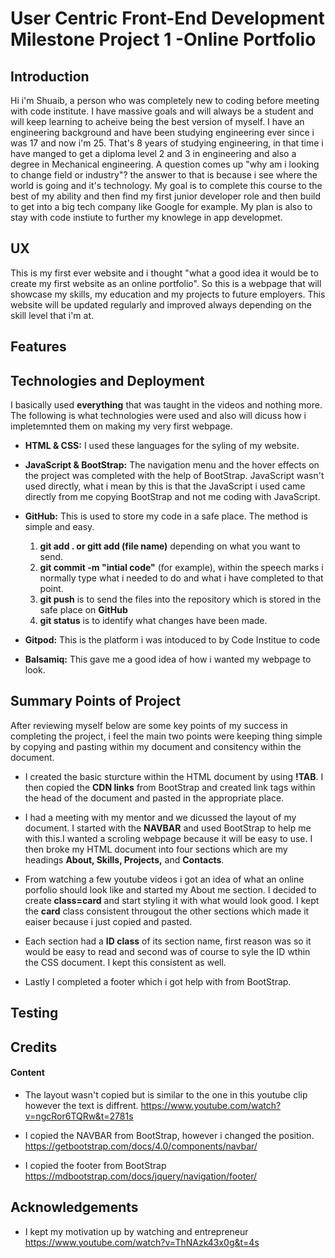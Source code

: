 

# User Centric Front-End Development Milestone Project 1 -Online Portfolio

## Introduction 

Hi i'm Shuaib, a person who was completely new to coding before meeting with code institute. I have massive goals and will always be a student and will keep learning to acheive being the best version of myself. I have an engineering background and have been studying engineering ever since i was 17 and now i'm 25. That's 8 years of studying engineering, in that time i have manged to get a diploma level 2 and 3 in engineering and also a degree in Mechanical engineering. A question comes up "why am i looking to change field or industry"? the answer to that is because i see where the world is going and it's technology. My goal is to complete this course to the best of my ability and then find my first junior developer role and then build to get into a big tech company like Google for example. My plan is also to stay with code instiute to further my knowlege in app developmet.    

## UX

This is my first ever website and i thought "what a good idea it would be to create my first website as an online portfolio". So this is a webpage that will showcase my skills, my education and my projects to future employers. This website will be updated regularly and improved always depending on the skill level that i'm at. 

## Features 

## Technologies and Deployment
I basically used **everything** that was taught in the videos and nothing more. The following is what technologies were used and also will dicuss how i impletemnted them on making my very first webpage. 

* **HTML & CSS:** I used these languages for the syling of my website. 
* **JavaScript & BootStrap:** The navigation menu and the hover effects on the project was completed with the help of BootStrap.     JavaScript wasn't used directly, what i mean by this is that the JavaScript i used came directly from me copying BootStrap  and not me coding with JavaScript.

* **GitHub:** This is used to store my code in a safe place. The method is simple and easy. 
    1. **git add . or gitt add (file name)** depending on what you want to send. 
    2. **git commit -m "intial code"** (for example), within the speech marks i normally type what i needed to do and what i have completed to that point.
    3. **git push** is to send the files into the repository which is stored in the safe place on **GitHub**
    4. **git status** is to identify what changes have been made.
    
* **Gitpod:** This is the platform i was intoduced to by Code Institue to code

* **Balsamiq:** This gave me a good idea of how i wanted my webpage to look. 

## Summary Points of Project 

After reviewing myself below are some key points of my success in completing the project, i feel the main two points were keeping thing simple by copying and pasting within my document and consitency within the document.  

* I created the basic sturcture within the HTML document by using **!TAB**. I then copied the **CDN links** from BootStrap and created link tags within the head of the document and pasted in the appropriate place.

* I had a meeting with my mentor and we dicussed the layout of my document. I started with the **NAVBAR** and used BootStrap to help me with this.I wanted a scroling webpage because it will be easy to use. I then broke my HTML document into four sections which are my headings **About, Skills, Projects,** and **Contacts**.

* From watching a few youtube videos i got an idea of what an online porfolio should look like and started my About me section. I decided to create **class=card** and start styling it with what would look good. I kept the **card** class consistent througout the other sections which made it eaiser because i just copied and pasted. 

* Each section had a **ID class** of its section name, first reason was so it would be easy to read and second was of course to syle the ID wthin the CSS document. I kept this consistent as well. 

* Lastly I completed a footer which i got help with from BootStrap.

## Testing 

## Credits 

#### Content 

* The layout wasn't copied but is similar to the one in this youtube clip however the text is diffrent. 
https://www.youtube.com/watch?v=ngcRor6TQRw&t=2781s

* I copied the NAVBAR from BootStrap, however i changed the position.
https://getbootstrap.com/docs/4.0/components/navbar/

* I copied the footer from BootStrap 
https://mdbootstrap.com/docs/jquery/navigation/footer/

## Acknowledgements

* I kept my motivation up by watching and entrepreneur
https://www.youtube.com/watch?v=ThNAzk43x0g&t=4s


